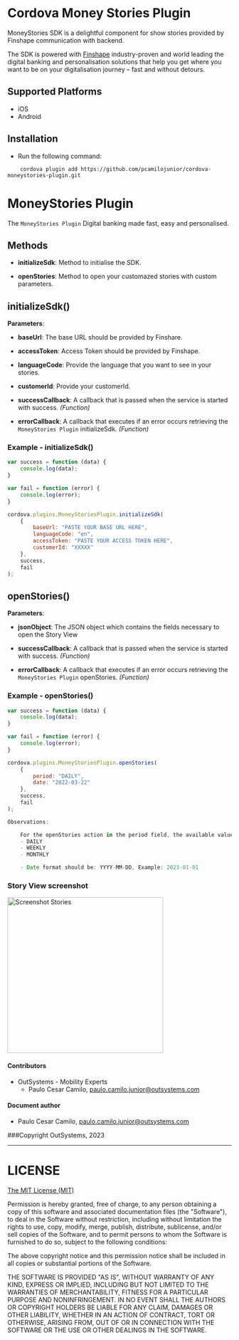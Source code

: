 # Cordova Money Stories Plugin

MoneyStories SDK is a delightful component for show stories provided by Finshape communication with backend.

 The SDK is powered with [Finshape](https://finshape.com/products/money-stories/) industry-proven and world leading the digital banking and personalisation solutions that help you get where you want to be on your digitalisation journey – fast and without detours.

 ## Supported Platforms

- iOS
- Android


## Installation
- Run the following command:

```shell
    cordova plugin add https://github.com/pcamilojunior/cordova-moneystories-plugin.git
``` 

# MoneyStories Plugin

The `MoneyStories Plugin` Digital banking
made fast, easy and personalised.

## Methods

- __initializeSdk__: Method to initialise the SDK.

- __openStories__: Method to open your customazed stories with custom parameters.

## initializeSdk()

__Parameters__:

- __baseUrl__: The base URL should be provided by Finshare.

- __accessToken__: Access Token should be provided by Finshape.

- __languageCode__: Provide the language that you want to see in your stories.

- __customerId__: Provide your customerId.

- __successCallback__: A callback that is passed when the service is started with success. _(Function)_

- __errorCallback__: A callback that executes if an error occurs retrieving the `MoneyStories Plugin` initializeSdk. _(Function)_

### Example - initializeSdk()

```javascript
var success = function (data) {
    console.log(data);
}

var fail = function (error) {
    console.log(error);
}

cordova.plugins.MoneyStoriesPlugin.initializeSdk(
    {
        baseUrl: "PASTE YOUR BASE URL HERE",
        languageCode: "en",
        accessToken: "PASTE YOUR ACCESS TOKEN HERE",
        customerId: "XXXXX"
    },
    success, 
    fail
);
``` 


## openStories()

__Parameters__:

- __jsonObject__: The JSON object which contains the fields necessary to open the Story View

- __successCallback__: A callback that is passed when the service is started with success. _(Function)_

- __errorCallback__: A callback that executes if an error occurs retrieving the `MoneyStories Plugin` openStories. _(Function)_


### Example - openStories()

```javascript
var success = function (data) {
    console.log(data);
}

var fail = function (error) {
    console.log(error);
}

cordova.plugins.MoneyStoriesPlugin.openStories(
    {
        period: "DAILY",
        date: "2022-03-22"
    },
    success, 
    fail
);
```

```javascript
Observations:

    For the openStories action in the period field, the available values are:
    - DAILY
    - WEEKLY
    - MONTHLY

    - Date format should be: YYYY-MM-DD, Example: 2023-01-01
````

### Story View screenshot

<p align="left">
  <img src="https://github.com/pcamilojunior/cordova-moneystories-plugin/blob/master/screenshot.PNG" width="350" title="Screenshot Stories">
</p>


#### Contributors
- OutSystems - Mobility Experts
    - Paulo Cesar Camilo, <paulo.camilo.junior@outsystems.com>

#### Document author
- Paulo Cesar Camilo, <paulo.camilo.junior@outsystems.com>

###Copyright OutSystems, 2023

---

LICENSE
=======


[The MIT License (MIT)](http://www.opensource.org/licenses/mit-license.html)

Permission is hereby granted, free of charge, to any person obtaining a copy
of this software and associated documentation files (the "Software"), to deal
in the Software without restriction, including without limitation the rights
to use, copy, modify, merge, publish, distribute, sublicense, and/or sell
copies of the Software, and to permit persons to whom the Software is
furnished to do so, subject to the following conditions:

The above copyright notice and this permission notice shall be included in
all copies or substantial portions of the Software.

THE SOFTWARE IS PROVIDED "AS IS", WITHOUT WARRANTY OF ANY KIND, EXPRESS OR
IMPLIED, INCLUDING BUT NOT LIMITED TO THE WARRANTIES OF MERCHANTABILITY,
FITNESS FOR A PARTICULAR PURPOSE AND NONINFRINGEMENT. IN NO EVENT SHALL THE
AUTHORS OR COPYRIGHT HOLDERS BE LIABLE FOR ANY CLAIM, DAMAGES OR OTHER
LIABILITY, WHETHER IN AN ACTION OF CONTRACT, TORT OR OTHERWISE, ARISING FROM,
OUT OF OR IN CONNECTION WITH THE SOFTWARE OR THE USE OR OTHER DEALINGS IN
THE SOFTWARE.